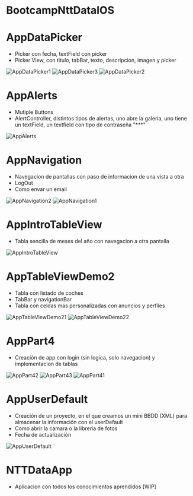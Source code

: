 # BootcampNttDataIOS

# AppDataPicker

- Picker con fecha, textField con picker
- Picker View, con titulo, tabBar, texto, descripcion, imagen y picker

![AppDataPicker1](https://user-images.githubusercontent.com/85167928/154029911-45eff52f-42aa-4fc8-a9c5-a8769b4f1c20.png)
![AppDataPicker3](https://user-images.githubusercontent.com/85167928/154029898-b7d2993a-6248-45b8-82ba-28d032811b43.png)
![AppDataPicker2](https://user-images.githubusercontent.com/85167928/154029912-dfc290a3-3f47-4733-8937-2d927e15624f.png)

# AppAlerts

- Mutiple Buttons
- AlertController, distintos tipos de alertas, uno abre la galeria, uno tiene un textField, un textfield con tipo de contraseña "***"

![AppAlerts](https://user-images.githubusercontent.com/85167928/154030092-ed830259-389a-492a-85be-79f3f70e1060.png)

# AppNavigation

- Navegacion de pantallas con paso de informacion de una vista a otra 
- LogOut
- Como envar un email

![AppNavigation2](https://user-images.githubusercontent.com/85167928/154030183-d92813af-5fa5-4a07-abab-aed86b94ca49.png)
![AppNavigation1](https://user-images.githubusercontent.com/85167928/154030186-a023efb0-75a9-4227-845d-99709d4acfa8.png)

# AppIntroTableView

- Tabla sencilla de meses del año con navegacion a otra pantalla

![AppIntroTableView](https://user-images.githubusercontent.com/85167928/154030309-aecf5fd8-e34b-4257-ac1f-0a650c0bb47c.png)

# AppTableViewDemo2

- Tabla con listado de coches
- TabBar y navigationBar
- Tabla con celdas mas personalizadas con anuncios y perfiles

![AppTableViewDemo21](https://user-images.githubusercontent.com/85167928/154030471-b5f507da-860b-423e-a1ce-22ee27bcac80.png)
![AppTableViewDemo22](https://user-images.githubusercontent.com/85167928/154030463-6636c9d0-b6b3-4733-bfaa-96d9ca883564.png)

# AppPart4

- Creación de app con login (sin logica, solo navegacion) y implementacion de tablas
 
![AppPart42](https://user-images.githubusercontent.com/85167928/154030741-7683229d-12a7-4651-8695-999d26d065b9.png)
![AppPart43](https://user-images.githubusercontent.com/85167928/154030745-43798bcb-0d1e-405c-b88b-52e0af598abe.png)
![AppPart41](https://user-images.githubusercontent.com/85167928/154030725-8a091a5c-1035-4702-8368-79c85bc940b5.png)

# AppUserDefault

- Creación de un proyecto, en el que creamos un mini BBDD (XML) para almacenar la información con el userDefault
- Como abrir la camara o la libreria de fotos
- Fecha de actualización

![AppUserDefault](https://user-images.githubusercontent.com/85167928/154030895-ce794a53-69bf-44f4-ba95-6196e89186cb.png)

# NTTDataApp

- Aplicacion con todos los conocimientos aprendidos [WIP]
